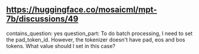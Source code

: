 ## https://huggingface.co/mosaicml/mpt-7b/discussions/49

contains_question: yes
question_part: To do batch processing, I need to set the pad_token_id. However, the tokenizer doesn't have pad, eos and bos tokens. What value should I set in this case? 